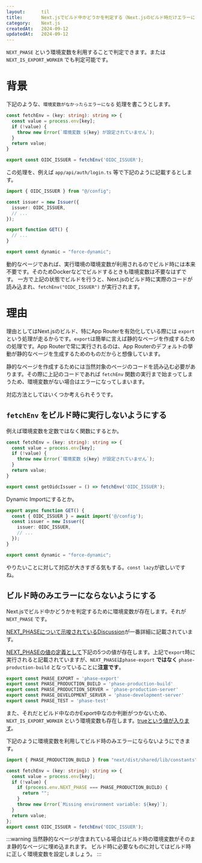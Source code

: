 ```yaml
---
layout:      til
title:       Next.jsでビルド中かどうかを判定する（Next.jsのビルド時だけエラーになる処理に対する対応）
category:    Next.js
createdAt:   2024-09-12
updatedAt:   2024-09-12
---
```


`NEXT_PHASE` という環境変数を利用することで判定できます。または `NEXT_IS_EXPORT_WORKER` でも判定可能です。

# 背景

下記のような、`環境変数がなかったらエラーになる` 処理を書こうとします。

```typescript:config.ts
const fetchEnv = (key: string): string => {
  const value = process.env[key];
  if (!value) {
    throw new Error(`環境変数 ${key} が設定されていません`);
  }
  return value;
}

export const OIDC_ISSUER = fetchEnv('OIDC_ISSUER');
```

この処理を、例えば `app/api/auth/login.ts` 等で下記のように記載するとします。

```typescript:app/api/auth/login.ts
import { OIDC_ISSUER } from "@/config";

const issuer = new Issuer({
  issuer: OIDC_ISSUER,
  // ...
});

export function GET() {
  // ...
}

export const dynamic = "force-dynamic";
```

動的なページであれば、実行環境の環境変数が利用されるのでビルド時には本来不要です。そのためDockerなどでビルドするときも環境変数は不要なはずです。
一方で上記の状態でビルドを行うと、Next.jsのビルド時に実際のコードが読み込まれ、`fetchEnv("OIDC_ISSUER")` が実行されます。

# 理由

理由としてはNext.jsのビルド、特にApp Routerを有効化している際には `export` という処理が走るからです。`export`は簡単に言えば静的なページを作成するための処理です。App Routerで常に実行されるのは、App Routerのデフォルトの挙動が静的なページを生成するためのものだからと想像しています。

静的なページを作成するためには当然対象のページのコードを読み込む必要があります。その際に上記のコードであれば `fetchEnv` 関数の実行まで始まってしまうため、環境変数がない場合はエラーになってしまいます。

対応方法としてはいくつか考えられそうです。

## `fetchEnv` をビルド時に実行しないようにする

例えば環境変数を定数ではなく関数にするとか。

```typescript:config.ts
const fetchEnv = (key: string): string => {
  const value = process.env[key];
  if (!value) {
    throw new Error(`環境変数 ${key} が設定されていません`);
  }
  return value;
}

export const getOidcIssuer = () => fetchEnv('OIDC_ISSUER');
```

Dynamic Importにするとか。

```typescript:app/api/auth/login.ts
export async function GET() {
  const { OIDC_ISSUER } = await import('@/config');
  const issuer = new Issuer({
    issuer: OIDC_ISSUER,
    // ...
  });
}

export const dynamic = "force-dynamic";
```

やりたいことに対して対応が大きすぎる気もする。`const lazy`が欲しいですね。

## ビルド時のみエラーにならないようにする

Next.jsでビルド中かどうかを判定するために環境変数が存在します。それが `NEXT_PHASE` です。

[NEXT_PHASEについて示唆されているDiscussion](https://github.com/vercel/next.js/discussions/48736)が一番詳細に記載されています。

[NEXT_PHASEの値の定義として](https://github.com/vercel/next.js/blob/5e6b008b561caf2710ab7be63320a3d549474a5b/packages/next/shared/lib/constants.ts#L19-L23)下記の5つの値が存在します。上記で`export`時に実行されると記載されていますが、`NEXT_PHASE`は`phase-export` **ではなく** `phase-production-build` となっていることに**注意です**。

```typescript
export const PHASE_EXPORT = 'phase-export'
export const PHASE_PRODUCTION_BUILD = 'phase-production-build'
export const PHASE_PRODUCTION_SERVER = 'phase-production-server'
export const PHASE_DEVELOPMENT_SERVER = 'phase-development-server'
export const PHASE_TEST = 'phase-test'
```

また、それだとビルド中なのかExport中なのか判断がつかないため、`NEXT_IS_EXPORT_WORKER` という環境変数も存在します。[trueという値が入ります](https://github.com/vercel/next.js/blob/05578a13b49434582c9162053f08eb5dd3ea5a5c/packages/next/src/export/worker.ts#L14)。

下記のように環境変数を利用してビルド時のみエラーにならないようにできます。

```typescript:config.ts
import { PHASE_PRODUCTION_BUILD } from "next/dist/shared/lib/constants";

const fetchEnv = (key: string): string => {
  const value = process.env[key];
  if (!value) {
    if (process.env.NEXT_PHASE === PHASE_PRODUCTION_BUILD) {
      return "";
    }
    throw new Error(`Missing environment variable: ${key}`);
  }
  return value;
};
export const OIDC_ISSUER = fetchEnv('OIDC_ISSUER');
```

:::warning
当然静的なページが含まれている場合はビルド時の環境変数がそのまま静的なページに埋め込まれます。
ビルド時に必要なものに対してはビルド時に正しく環境変数を設定しましょう。
:::
